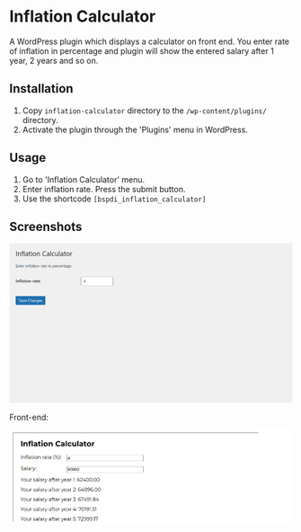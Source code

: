 # Inflation Calculator
A WordPress plugin which displays a calculator on front end. You enter rate of inflation in percentage and plugin will show the entered salary after 1 year, 2 years and so on.

## Installation

1. Copy `inflation-calculator` directory to the `/wp-content/plugins/` directory.
2. Activate the plugin through the 'Plugins' menu in WordPress.

## Usage

1. Go to 'Inflation Calculator' menu.
2. Enter inflation rate. Press the submit button.
3. Use the shortcode `[bspdi_inflation_calculator]`

## Screenshots

![img](https://raw.githubusercontent.com/muhammadadilakbar/inflation-calculator/main/Screenshot1.png)

Front-end:

![img](https://raw.githubusercontent.com/muhammadadilakbar/inflation-calculator/main/Screenshot2.png)
